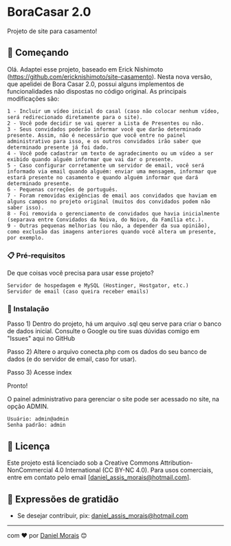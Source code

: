# BoraCasar 2.0

Projeto de site para casamento!

## 🚀 Começando

Olá. Adaptei esse projeto, baseado em Erick Nishimoto (https://github.com/ericknishimoto/site-casamento).
Nesta nova versão, que apelidei de Bora Casar 2.0, possui alguns implementos de funcionalidades não dispostas no código original.
As principais modificações são:

```
1 - Incluir um vídeo inicial do casal (caso não colocar nenhum vídeo, será redirecionado diretamente para o site).
2 - Você pode decidir se vai querer a Lista de Presentes ou não.
3 - Seus convidados poderão informar você que darão determinado presente. Assim, não é necessário que você entre no painel administrativo para isso, e os outros convidados irão saber que determinado presente já foi dado.
4 - Você pode cadastrar um texto de agradecimento ou um vídeo a ser exibido quando alguém informar que vai dar o presente.
5 - Caso configurar corretamente um servidor de email, você será informado via email quando alguém: enviar uma mensagem, informar que estará presente no casamento e quando alguém informar que dará determinado presente.
6 - Pequenas correções de português.
7 - Foram removidas exigências de email aos convidados que haviam em alguns campos no projeto original (muitos dos convidados podem não saber isso).
8 - Foi removida o gerenciamento de convidados que havia inicialmente (separava entre Convidados da Noiva, do Noivo, da Família etc.).
9 - Outras pequenas melhorias (ou não, a depender da sua opinião), como exclusão das imagens anteriores quando você altera um presente, por exemplo.
```

### 📋 Pré-requisitos

De que coisas você precisa para usar esse projeto?

```
Servidor de hospedagem e MySQL (Hostinger, Hostgator, etc.)
Servidor de email (caso queira receber emails)
```

### 🔧 Instalação

Passo 1) Dentro do projeto, há um arquivo .sql qeu serve para criar o banco de dados inicial.
Consulte o Google ou tire suas dúvidas comigo em "Issues" aqui no GitHub

Passo 2) Altere o arquivo conecta.php com os dados do seu banco de dados (e do servidor de email, caso for usar).

Passo 3) Acesse index

Pronto!

O painel administrativo para gerenciar o site pode ser acessado no site, na opção ADMIN.

```
Usuário: admin@admin
Senha padrão: admin
```

## 📄 Licença

Este projeto está licenciado sob a Creative Commons Attribution-NonCommercial 4.0 International (CC BY-NC 4.0). 
Para usos comerciais, entre em contato pelo email [daniel_assis_morais@hotmail.com].

## 🎁 Expressões de gratidão

* Se desejar contribuir, pix: daniel_assis_morais@hotmail.com

---
com ❤️ por [Daniel Morais](https://github.com/danihmorais/) 😊
